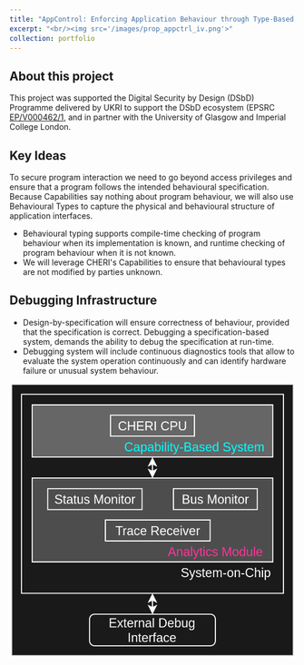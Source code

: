 ```yaml
---
title: "AppControl: Enforcing Application Behaviour through Type-Based Constraints (EP/V000462/1)"
excerpt: "<br/><img src='/images/prop_appctrl_iv.png'>"
collection: portfolio
---
```


## About this project
This project was supported the Digital Security by Design (DSbD) Programme delivered by UKRI to support the DSbD ecosystem (EPSRC [EP/V000462/1](https://gow.epsrc.ukri.org/NGBOViewGrant.aspx?GrantRef=EP/V000462/1), and in partner with the University of Glasgow and Imperial College London.

## Key Ideas
To secure program interaction we need to go beyond access privileges and ensure that a program follows the intended behavioural specification. Because Capabilities say nothing about program behaviour, we will also use Behavioural Types to capture the physical and behavioural structure of application interfaces.
- Behavioural typing supports compile-time checking of program behaviour when its implementation is known, and runtime checking of program behaviour when it is not known. 
- We will leverage CHERI's Capabilities to ensure that behavioural types are not modified by parties unknown.

## Debugging Infrastructure
- Design-by-specification will ensure correctness of behaviour, provided that the specification is correct. Debugging a specification-based system, demands the ability to debug the specification at run-time.
- Debugging system will include continuous diagnostics tools that allow to evaluate the system operation continuously and can identify hardware failure or unusual system behaviour.

![Debugging system](/images/prop_appctrl_b.png)